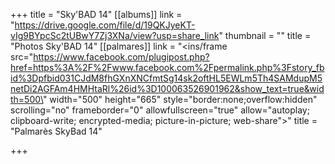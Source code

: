 +++
title = "Sky'BAD 14"
[[albums]]
link = "https://drive.google.com/file/d/19QKJyeKT-vIg9BYpcSc2tUBwY7Zj3XNa/view?usp=share_link"
thumbnail = ""
title = "Photos Sky'BAD 14"
[[palmares]]
link = "<ins/frame src=\"https://www.facebook.com/plugipost.php?href=https%3A%2F%2Fwww.facebook.com%2Fpermalink.php%3Fstory_fbid%3Dpfbid031CJdM8fhGXnXNCfmtSg14sk2oftHL5EWLm5Th4SAMdupM5netDi2AGFAm4HMHtaRl%26id%3D100063526901962&show_text=true&width=500\" width=\"500\" height=\"665\" style=\"border:none;overflow:hidden\" scrolling=\"no\" frameborder=\"0\" allowfullscreen=\"true\" allow=\"autoplay; clipboard-write; encrypted-media; picture-in-picture; web-share\"></iframe>"
title = "Palmarès SkyBad 14"

+++
